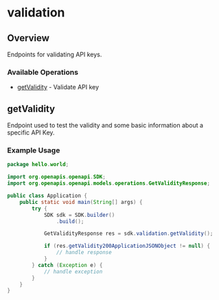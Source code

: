 # validation

## Overview

Endpoints for validating API keys.

### Available Operations

* [getValidity](#getvalidity) - Validate API key

## getValidity

Endpoint used to test the validity and some basic information about a specific API Key.

### Example Usage

```java
package hello.world;

import org.openapis.openapi.SDK;
import org.openapis.openapi.models.operations.GetValidityResponse;

public class Application {
    public static void main(String[] args) {
        try {
            SDK sdk = SDK.builder()
                .build();

            GetValidityResponse res = sdk.validation.getValidity();

            if (res.getValidity200ApplicationJSONObject != null) {
                // handle response
            }
        } catch (Exception e) {
            // handle exception
        }
    }
}
```
